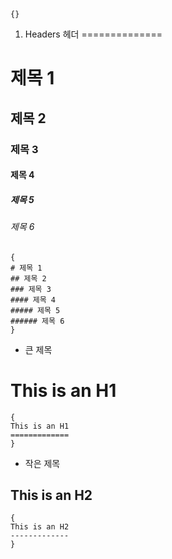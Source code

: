 <pre><code>{}</code></pre>

1. Headers 헤더
==============

# 제목 1
## 제목 2
### 제목 3
#### 제목 4
##### 제목 5
###### 제목 6

<pre><code>{
# 제목 1
## 제목 2
### 제목 3
#### 제목 4
##### 제목 5
###### 제목 6
}</code></pre> 

- 큰 제목

This is an H1
=============
<pre><code>{
This is an H1
=============
}</code></pre>

- 작은 제목

This is an H2
-------------
<pre><code>{
This is an H2
-------------
}</code></pre>

